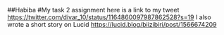 ##Habiba
#My task 2 assignment
here is a link to my tweet https://twitter.com/divar_10/status/1164860097987862528?s=19
I also wrote a short story on Lucid https://lucid.blog/biizibiri/post/1566674209
